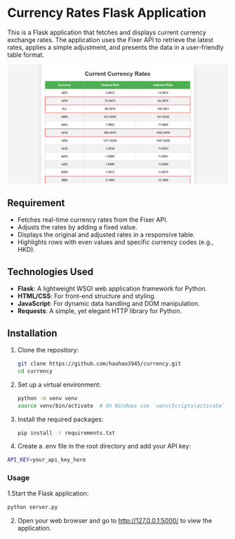 # Currency Rates Flask Application

This is a Flask application that fetches and displays current currency exchange rates. The application uses the Fixer API to retrieve the latest rates, applies a simple adjustment, and presents the data in a user-friendly table format.

![App](result.png)

## Requirement

- Fetches real-time currency rates from the Fixer API.
- Adjusts the rates by adding a fixed value.
- Displays the original and adjusted rates in a responsive table.
- Highlights rows with even values and specific currency codes (e.g., HKD).

## Technologies Used

- **Flask**: A lightweight WSGI web application framework for Python.
- **HTML/CSS**: For front-end structure and styling.
- **JavaScript**: For dynamic data handling and DOM manipulation.
- **Requests**: A simple, yet elegant HTTP library for Python.

## Installation

1. Clone the repository:
   ```bash
   git clone https://github.com/haohao3945/currency.git
   cd currency
   ```
   
2. Set up a virtual environment:
   ```bash
   python -m venv venv
   source venv/bin/activate  # On Windows use `venv\Scripts\activate`
   ```

3. Install the required packages:
   ```bash
   pip install -r requirements.txt
   ```

4. Create a .env file in the root directory and add your API key:
  ```bash
  API_KEY=your_api_key_here
  ```


### Usage

1.Start the Flask application:
  ```bash
  python server.py
  ```

2. Open your web browser and go to http://127.0.0.1:5000/ to view the application.





